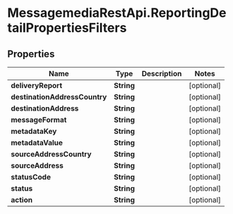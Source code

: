 # MessagemediaRestApi.ReportingDetailPropertiesFilters

## Properties
Name | Type | Description | Notes
------------ | ------------- | ------------- | -------------
**deliveryReport** | **String** |  | [optional] 
**destinationAddressCountry** | **String** |  | [optional] 
**destinationAddress** | **String** |  | [optional] 
**messageFormat** | **String** |  | [optional] 
**metadataKey** | **String** |  | [optional] 
**metadataValue** | **String** |  | [optional] 
**sourceAddressCountry** | **String** |  | [optional] 
**sourceAddress** | **String** |  | [optional] 
**statusCode** | **String** |  | [optional] 
**status** | **String** |  | [optional] 
**action** | **String** |  | [optional] 



